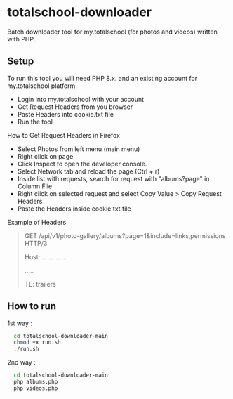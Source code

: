 # totalschool-downloader
Batch downloader tool for my.totalschool (for photos and videos) written with PHP.

## Setup

To run this tool you will need PHP 8.x. and an existing account for my.totalschool platform.

- Login into my.totalschool with your account
- Get Request Headers from you browser
- Paste Headers into cookie.txt file
- Run the tool


How to Get Request Headers in Firefox

- Select Photos from left menu (main menu)
- Right click on page
- Click Inspect to open the developer console.
- Select Network tab and reload the page (Ctrl + r)
- Inside list with requests, search for request with "albums?page" in Column File
- Right click on selected request and select Copy Value > Copy Request Headers
- Paste the Headers inside cookie.txt file

Example of Headers
> GET /api/v1/photo-gallery/albums?page=1&include=links,permissions HTTP/3
> 
>Host: ..............
> 
> .....
> 
> TE: trailers

## How to run

1st way :
```bash
  cd totalschool-downloader-main
  chmod +x run.sh
  ./run.sh
```

2nd way :
```bash
  cd totalschool-downloader-main
  php albums.php
  php videos.php
```
    
